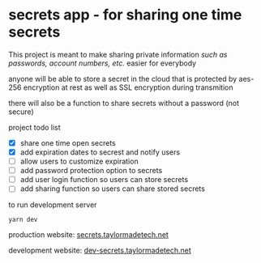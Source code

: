 # secrets app - for sharing one time secrets

This project is meant to make sharing private information _such as passwords, account numbers, etc._ easier for everybody

anyone will be able to store a secret in the cloud that is protected by aes-256 encryption at rest as well as SSL encryption during transmition

there will also be a function to share secrets without a password (not secure)

project todo list

- [X] share one time open secrets
- [X] add expiration dates to secrest and notify users
- [ ] allow users to customize expiration
- [ ] add password protection option to secrets
- [ ] add user login function so users can store secrets
- [ ] add sharing function so users can share stored secrets

to run development server

```
yarn dev
```

production website:
[secrets.taylormadetech.net](https://secrets.taylormadetech.net)

development website:
[dev-secrets.taylormadetech.net](https://dev-secrets.taylormadetech.net)
